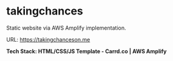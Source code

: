 # takingchances

Static website via AWS Amplify implementation.

URL: https://takingchanceson.me 

**Tech Stack: HTML/CSS/JS Template - Carrd.co | AWS Amplify**
